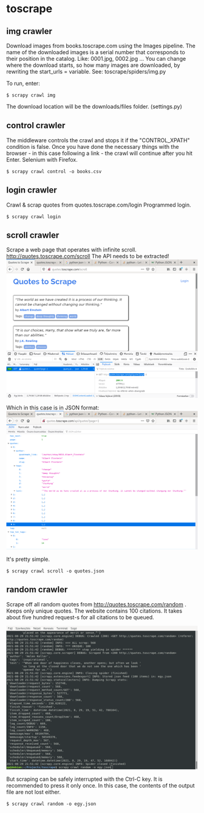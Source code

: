 # toscrape

## img crawler

Download images from books.toscrape.com using the Images pipeline.
The name of the downloaded images is a serial number that corresponds to their position in the catalog. Like: 0001.jpg, 0002.jpg ...
You can change where the download starts, so how many images are downloaded, by rewriting the start_urls = variable. See: toscrape/spiders/img.py

To run, enter:


```
$ scrapy crawl img
```

The download location will be the downloads/files folder. (settings.py)

## control crawler

The middleware controls the crawl and stops it if the "CONTROL_XPATH" condition is false. Once you have done the necessary things with the browser - in this case following a link - the crawl will continue after you hit Enter. Selenium with Firefox.

```
$ scrapy crawl control -o books.csv
```

## login crawler

Crawl & scrap quotes from quotes.toscrape.com/login
Programmed login.

```
$ scrapy crawl login
```

## scroll crawler

Scrape a web page that operates with infinite scroll. http://quotes.toscrape.com/scroll
The API needs to be extracted! 
![Screenshot](toscrape/inspector.png)

Which in this case is in JSON format: 
![Screenshot](toscrape/json.png)

It's pretty simple.

```
$ scrapy crawl scroll -o quotes.json
```

## random crawler



Scrape off all random quotes from http://quotes.toscrape.com/random . Keeps only unique quotes. The website contains 100 citations. It takes about five hundred request-s for all citations to be queued. 

![Screenshot](toscrape/random.png)

But scraping can be safely interrupted with the Ctrl-C key. It is recommended to press it only once. In this case, the contents of the output file are not lost either.

```
$ scrapy crawl random -o egy.json
```
